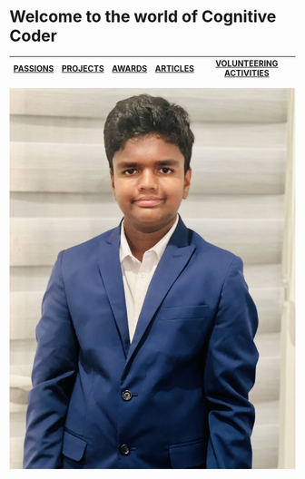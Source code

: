 # Welcome to the world of Cognitive Coder

| [PASSIONS]()    | [PROJECTS]()    | [AWARDS]()    | [ARTICLES]()    | [VOLUNTEERING ACTIVITIES]() |
|--|--|--|--|--|

![](images/profile.jpg)

